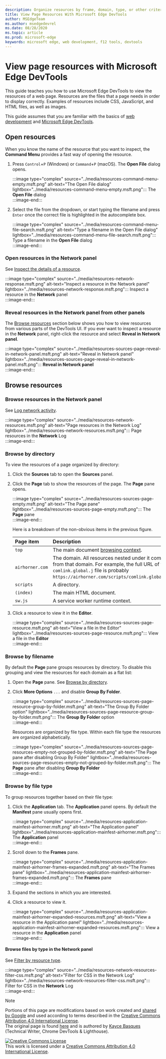 ```yaml
---
description: Organize resources by frame, domain, type, or other criteria.
title: View Page Resources With Microsoft Edge DevTools
author: MSEdgeTeam
ms.author: msedgedevrel
ms.date: 08/28/2020
ms.topic: article
ms.prod: microsoft-edge
keywords: microsoft edge, web development, f12 tools, devtools
---
```

<!-- Copyright Kayce Basques 

   Licensed under the Apache License, Version 2.0 (the "License");
   you may not use this file except in compliance with the License.
   You may obtain a copy of the License at

       https://www.apache.org/licenses/LICENSE-2.0

   Unless required by applicable law or agreed to in writing, software
   distributed under the License is distributed on an "AS IS" BASIS,
   WITHOUT WARRANTIES OR CONDITIONS OF ANY KIND, either express or implied.
   See the License for the specific language governing permissions and
   limitations under the License.  -->  





# View page resources with Microsoft Edge DevTools   

  

This guide teaches you how to use Microsoft Edge DevTools to view the resources of a web page.  Resources are the files that a page needs in order to display correctly.  Examples of resources include CSS, JavaScript, and HTML files, as well as images.  

This guide assumes that you are familiar with the basics of [web development][MDNLearnWebDevelopment] and [Microsoft Edge DevTools][MicrosoftEdgeDevTools].  

## Open resources   

When you know the name of the resource that you want to inspect, the **Command Menu** provides a fast way of opening the resource.  

1.  Press `Control`+`P` \(Windows\) or `Command`+`P` \(macOS\).  The **Open File** dialog opens.  
    
    :::image type="complex" source="../media/resources-command-menu-empty.msft.png" alt-text="The Open File dialog" lightbox="../media/resources-command-menu-empty.msft.png":::
       The **Open File** dialog  
    :::image-end:::  
    
1.  Select the file from the dropdown, or start typing the filename and press `Enter` once the correct file is highlighted in the autocomplete box.  
    
    :::image type="complex" source="../media/resources-command-menu-file-search.msft.png" alt-text="Type a filename in the Open File dialog" lightbox="../media/resources-command-menu-file-search.msft.png":::
       Type a filename in the **Open File** dialog  
    :::image-end:::  
    
### Open resources in the Network panel   

See [Inspect the details of a resource][DevtoolsNetworkInspectDetailsResource].  

:::image type="complex" source="../media/resources-network-response.msft.png" alt-text="Inspect a resource in the Network panel" lightbox="../media/resources-network-response.msft.png":::
   Inspect a resource in the **Network** panel  
:::image-end:::  

### Reveal resources in the Network panel from other panels   

The [Browse resources](#browse-resources) section below shows you how to view resources from various parts of the DevTools UI.  If you ever want to inspect a resource in the **Network** panel, right-click the resource and select **Reveal in Network panel**.  

:::image type="complex" source="../media/resources-sources-page-reveal-in-network-panel.msft.png" alt-text="Reveal in Network panel" lightbox="../media/resources-sources-page-reveal-in-network-panel.msft.png":::
   **Reveal in Network panel**  
:::image-end:::  

## Browse resources   

### Browse resources in the Network panel   

See [Log network activity][DevtoolsNetworkLogActivity].  

:::image type="complex" source="../media/resources-network-resources.msft.png" alt-text="Page resources in the Network Log" lightbox="../media/resources-network-resources.msft.png":::
   Page resources in the **Network** Log  
:::image-end:::  

### Browse by directory   

To view the resources of a page organized by directory:  

1.  Click the **Sources** tab to open the **Sources** panel.  
1.  Click the **Page** tab to show the resources of the page.  The **Page** pane opens.  
    
    :::image type="complex" source="../media/resources-sources-page-empty.msft.png" alt-text="The Page pane" lightbox="../media/resources-sources-page-empty.msft.png":::
       The **Page** pane  
    :::image-end:::  
    
    Here is a breakdown of the non-obvious items in the previous figure.  
    
    | Page item | Description |  
    |:--- |:--- |  
    | `top` | The main document [browsing context][MDNInlineFrame]. |  
    | `airhorner.com` | The domain.  All resources nested under it come from that domain.  For example, the full URL of the `comlink.global.j` file is probably `https://airhorner.com/scripts/comlink.global.js`. |  
    | `scripts` | A directory. |  
    | `(index)` | The main HTML document. |  
    | `sw.js` | A service worker runtime context. |  
    
1.  Click a resource to view it in the **Editor**.  
    
    :::image type="complex" source="../media/resources-sources-page-resource.msft.png" alt-text="View a file in the Editor" lightbox="../media/resources-sources-page-resource.msft.png":::
       View a file in the **Editor**  
    :::image-end:::  
    
### Browse by filename   

By default the **Page** pane groups resources by directory.  To disable this grouping and view the resources for each domain as a flat list:  

1.  Open the **Page** pane.  See [Browse by directory](#browse-by-directory).  
1.  Click **More Options** `...` and disable **Group By Folder**.  
    
    :::image type="complex" source="../media/resources-sources-page-resource-group-by-folder.msft.png" alt-text="The Group By Folder option" lightbox="../media/resources-sources-page-resource-group-by-folder.msft.png":::
       The **Group By Folder** option  
    :::image-end:::  
    
    Resources are organized by file type.  Within each file type the resources are organized alphabetically.  
    
    :::image type="complex" source="../media/resources-sources-page-resources-empty-not-grouped-by-folder.msft.png" alt-text="The Page pane after disabling Group By Folder" lightbox="../media/resources-sources-page-resources-empty-not-grouped-by-folder.msft.png":::
       The **Page** pane after disabling **Group By Folder**  
    :::image-end:::  
    
### Browse by file type   

To group resources together based on their file type:  

1.  Click the **Application** tab.  The **Application** panel opens.  By default the **Manifest** pane usually opens first.  
    
    :::image type="complex" source="../media/resources-application-mainfest-airhorner.msft.png" alt-text="The Application panel" lightbox="../media/resources-application-mainfest-airhorner.msft.png":::
       The **Application** panel  
    :::image-end:::  
    
1.  Scroll down to the **Frames** pane.  
    
    :::image type="complex" source="../media/resources-application-mainfest-airhorner-frames-expanded.msft.png" alt-text="The Frames pane" lightbox="../media/resources-application-mainfest-airhorner-frames-expanded.msft.png":::
       The **Frames** pane  
    :::image-end:::  
    
1.  Expand the sections in which you are interested.  
1.  Click a resource to view it.  
    
    :::image type="complex" source="../media/resources-application-mainfest-airhorner-expanded-resources.msft.png" alt-text="View a resource in the Application panel" lightbox="../media/resources-application-mainfest-airhorner-expanded-resources.msft.png":::
       View a resource in the **Application** panel  
    :::image-end:::  
    
#### Browse files by type in the Network panel   

See [Filter by resource type][DevtoolsNetworkFilterByResourceType].  

:::image type="complex" source="../media/resources-network-resources-filter-css.msft.png" alt-text="Filter for CSS in the Network Log" lightbox="../media/resources-network-resources-filter-css.msft.png":::
   Filter for CSS in the **Network** Log  
:::image-end:::  

<!--  
  


-->  

<!-- links -->  

[MicrosoftEdgeDevTools]: ../../devtools-guide-chromium.md "Microsoft Edge (Chromium) Developer tools | Microsoft Docs"  
[DevtoolsNetworkFilterByResourceType]: ../network/index.md#filter-by-resource-type "Filter by resource type - Inspect network activity in Microsoft Edge DevTools | Microsoft Docs"  
[DevtoolsNetworkInspectDetailsResource]: ../network/index.md#inspect-the-details-of-the-resource "Inspect the details of the resource - Inspect network activity in Microsoft Edge DevTools | Microsoft Docs"  
[DevtoolsNetworkLogActivity]: ../network/index.md#log-network-activity "Log network activity - Inspect network activity in Microsoft Edge DevTools | Microsoft Docs"  

[MDNInlineFrame]: https://developer.mozilla.org/docs/Web/HTML/Element/iframe "<iframe>: The Inline Frame element | MDN"  
[MDNLearnWebDevelopment]: https://developer.mozilla.org/docs/Learn "Learn web development | MDN"  

> [!NOTE]
> Portions of this page are modifications based on work created and [shared by Google][GoogleSitePolicies] and used according to terms described in the [Creative Commons Attribution 4.0 International License][CCA4IL].  
> The original page is found [here](https://developers.google.com/web/tools/chrome-devtools/resources/index) and is authored by [Kayce Basques][KayceBasques] \(Technical Writer, Chrome DevTools \& Lighthouse\).  

[![Creative Commons License][CCby4Image]][CCA4IL]  
This work is licensed under a [Creative Commons Attribution 4.0 International License][CCA4IL].  

[CCA4IL]: https://creativecommons.org/licenses/by/4.0  
[CCby4Image]: https://i.creativecommons.org/l/by/4.0/88x31.png  
[GoogleSitePolicies]: https://developers.google.com/terms/site-policies  
[KayceBasques]: https://developers.google.com/web/resources/contributors/kaycebasques  
